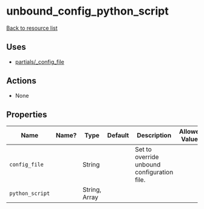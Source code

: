 # unbound_config_python_script

[Back to resource list](../README.md#resources)

## Uses

- [partials/_config_file](partials/unbound__config_file.md)

## Actions

- None

## Properties

| Name            | Name? | Type          | Default | Description                                 | Allowed Values |
| --------------- | ----- | ------------- | ------- | ------------------------------------------- | -------------- |
| `config_file`   |       | String        |         | Set to override unbound configuration file. |                |
| `python_script` |       | String, Array |         |                                             |                |
